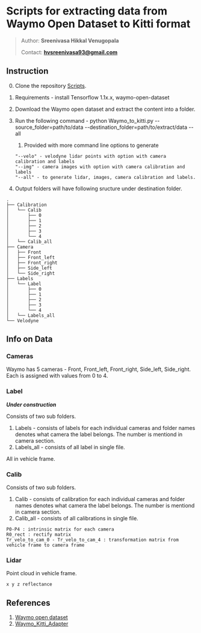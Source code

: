 # Scripts for extracting data from Waymo Open Dataset to Kitti format

> Author: **Sreenivasa Hikkal Venugopala**
>
> Contact: **hvsreenivasa93@gmail.com**

## Instruction
0. Clone the repository [Scripts](https://github.com/Sreeni1204/Waymo_Kitti_converter.git).
1. Requirements - install Tensorflow 1.1x.x, waymo-open-dataset
2. Download the Waymo open dataset and extract the content into a folder.
3. Run the following command - python Waymo_to_kitti.py --source_folder=path/to/data --destination_folder=path/to/extract/data --all
	1. Provided with more command line options to generate
	```
	"--velo" - velodyne lidar points with option with camera calibration and labels
	"--img" - camera images with option with camera calibration and labels
	"--all" - to generate lidar, images, camera calibration and labels.
	```
	
4. Output folders will have following sructure under destination folder.

``` 
.
├── Calibration
│   └── Calib
│   	├── 0
│   	├── 1
│   	├── 2
│   	├── 3
│   	└── 4
│   └── Calib_all
├── Camera
│   ├── Front
│   ├── Front_left
│   ├── Front_right
│   ├── Side_left
│   └── Side_right
├── Labels
│   └── Label
│   	├── 0
│   	├── 1
│   	├── 2
│   	├── 3
│   	└── 4
│   └── Labels_all
└── Velodyne

```

## Info on Data

### Cameras

Waymo has 5 cameras -  Front, Front_left, Front_right, Side_left, Side_right. Each is assigned with values from 0 to 4.


### Label

***Under construction***

Consists of two sub folders.
1. Labels - consists of labels for each individual cameras and folder names denotes what camera the label belongs. The number is mentiond in camera section.
2. Labels_all - consists of all label in single file.

All in vehicle frame.


### Calib

Consists of two sub folders.
1. Calib - consists of calibration for each individual cameras and folder names denotes what camera the label belongs. The number is mentiond in camera section.
2. Calib_all - consists of all calibrations in single file.


```
P0-P4 : intrinsic matrix for each camera
R0_rect : rectify matrix
Tr_velo_to_cam_0 - Tr_velo_to_cam_4 : transformation matrix from vehicle frame to camera frame
```


### Lidar

Point cloud in vehicle frame.

```
x y z reflectance
```

## References

1. [Waymo open dataset](https://github.com/waymo-research/waymo-open-dataset)
2. [Waymo_Kitti_Adapter](https://github.com/Yao-Shao/Waymo_Kitti_Adapter)
